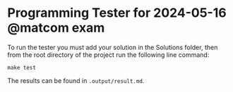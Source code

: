 
# Programming Tester for 2024-05-16 @matcom exam

To run the tester you must add your solution in the Solutions folder, then from the root directory of the project run the following line command:

```shell
make test
```

The results can be found in `.output/result.md`.
